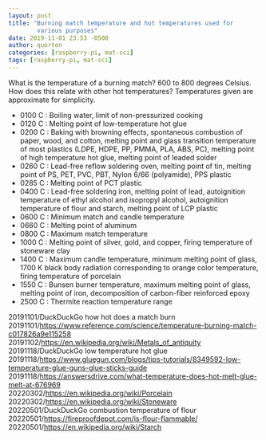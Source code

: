 ```yaml
---
layout: post
title: "Burning match temperature and hot temperatures used for
        various purposes"
date: 2019-11-01 23:53 -0500
author: quorten
categories: [raspberry-pi, mat-sci]
tags: [raspberry-pi, mat-sci]
---
```


What is the temperature of a burning match?  600 to 800 degrees
Celsius.  How does this relate with other hot temperatures?
Temperatures given are approximate for simplicity.

<!-- more -->

* 0100 C : Boiling water, limit of non-pressurized cooking
* 0120 C : Melting point of low-temperature hot glue
* 0200 C : Baking with browning effects, spontaneous combustion of
  paper, wood, and cotton, melting point and glass transition
  temperature of most plastics (LDPE, HDPE, PP, PMMA, PLA, ABS, PC),
  melting point of high temperature hot glue, melting point of leaded
  solder
* 0260 C : Lead-free reflow soldering oven, melting point of tin,
  melting point of PS, PET, PVC, PBT, Nylon 6/66 (polyamide), PPS
  plastic
* 0285 C : Melting point of PCT plastic
* 0400 C : Lead-free soldering iron, melting point of lead,
  autoignition temperature of ethyl alcohol and isopropyl alcohol,
  autoignition temperature of flour and starch, melting point of LCP
  plastic
* 0600 C : Minimum match and candle temperature
* 0660 C : Melting point of aluminum
* 0800 C : Maximum match temperature
* 1000 C : Melting point of silver, gold, and copper, firing
  temperature of stoneware clay
* 1400 C : Maximum candle temperature, minimum melting point of glass,
  1700 K black body radiation corresponding to orange color
  temperature, firing temperature of porcelain
* 1550 C : Bunsen burner temperature, maximum melting point of glass,
  melting point of iron, decomposition of carbon-fiber reinforced
  epoxy
* 2500 C : Thermite reaction temperature range

20191101/DuckDuckGo how hot does a match burn  
20191101/https://www.reference.com/science/temperature-burning-match-c017826a9e115258  
20191102/https://en.wikipedia.org/wiki/Metals_of_antiquity  
20191118/DuckDuckGo low temperature hot glue  
20191118/https://www.gluegun.com/blogs/tips-tutorials/8349592-low-temperature-glue-guns-glue-sticks-guide  
20191118/https://answersdrive.com/what-temperature-does-hot-melt-glue-melt-at-676969  
20220302/https://en.wikipedia.org/wiki/Porcelain  
20220302/https://en.wikipedia.org/wiki/Stoneware  
20220501/DuckDuckGo combustion temperature of flour  
20220501/https://fireproofdepot.com/is-flour-flammable/  
20220501/https://en.wikipedia.org/wiki/Starch
